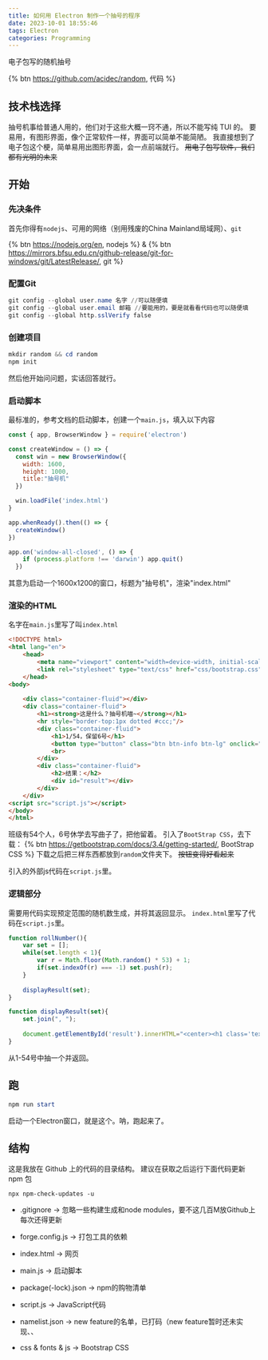 ```yaml
---
title: 如何用 Electron 制作一个抽号的程序
date: 2023-10-01 18:55:46
tags: Electron
categories: Programming
---
```

电子包写的随机抽号
<!-- more -->
{% btn https://github.com/acidec/random, 代码 %}

## 技术栈选择
抽号机事给普通人用的，他们对于这些大概一窍不通，所以不能写纯 TUI 的。
要易用，有图形界面，像个正常软件一样，界面可以简单不能简陋。
我直接想到了电子包这个梗，简单易用出图形界面，会一点前端就行。
~~用电子包写软件，我们都有光明的未来~~
## 开始

### 先决条件
首先你得有`nodejs`、可用的网络（别用残废的China Mainland局域网）、`git`

{% btn https://nodejs.org/en, nodejs %}
&
{% btn https://mirrors.bfsu.edu.cn/github-release/git-for-windows/git/LatestRelease/, git %}


### 配置Git
```powershell
git config --global user.name 名字 //可以随便填
git config --global user.email 邮箱 //要能用的，要是就看看代码也可以随便填
git config --global http.sslVerify false
```

### 创建项目
```powershell
mkdir random && cd random
npm init
```
然后他开始问问题，实话回答就行。

### 启动脚本
最标准的，参考文档的启动脚本，创建一个``main.js``，填入以下内容
```JavaScript
const { app, BrowserWindow } = require('electron')

const createWindow = () => {
  const win = new BrowserWindow({
    width: 1600,
    height: 1000,
    title:"抽号机"
  })

  win.loadFile('index.html')
}

app.whenReady().then(() => {
  createWindow()
})

app.on('window-all-closed', () => {
    if (process.platform !== 'darwin') app.quit()
  })

```
其意为启动一个1600x1200的窗口，标题为"抽号机"，渲染"index.html"
### 渲染的HTML
名字在``main.js``里写了叫``index.html``
```html
<!DOCTYPE html>
<html lang="en">
	<head>
		<meta name="viewport" content="width=device-width, initial-scale=1, maximum-scale=1, user-scalable=no">
		<link rel="stylesheet" type="text/css" href="css/bootstrap.css" />
	</head>
<body>
	
	<div class="container-fluid"></div>
	<div class="container-fluid">
		<h1><strong>这是什么？抽号机喵~</strong></h1>
		<hr style="border-top:1px dotted #ccc;"/>
		<div class="container-fluid">
			<h1>1/54，保留6号</h1>
			<button type="button" class="btn btn-info btn-lg" onclick="rollNumber();">抽！</button>
			<br>
		</div>
		<div class="container-fluid">
			<h2>结果：</h2>
			<div id="result"></div>
		</div>
	</div>
<script src="script.js"></script>	
</body>	
</html>
```
班级有54个人，6号休学去写曲子了，把他留着。
引入了``BootStrap CSS``，去下载：
{% btn https://getbootstrap.com/docs/3.4/getting-started/, BootStrap CSS %}
下载之后把三样东西都放到``random``文件夹下。
~~按钮变得好看起来~~

引入的外部js代码在``script.js``里。
### 逻辑部分
需要用代码实现预定范围的随机数生成，并将其返回显示。
``index.html``里写了代码在``script.js``里。
```JavaScript
function rollNumber(){
	var set = [];
	while(set.length < 1){
		var r = Math.floor(Math.random() * 53) + 1;
		if(set.indexOf(r) === -1) set.push(r);
	}
 
	displayResult(set);
}

function displayResult(set){
	set.join(", ");
	
	document.getElementById('result').innerHTML="<center><h1 class='text-primary'>"+set+"</h1></center>";
}
```
从1-54号中抽一个并返回。

## 跑
```powershell
npm run start
```
启动一个Electron窗口，就是这个。呐，跑起来了。

## 结构

这是我放在 Github 上的代码的目录结构。
建议在获取之后运行下面代码更新 npm 包

```npx npm-check-updates -u```

* .gitignore -> 忽略一些构建生成和node modules，要不这几百M放Github上每次还得更新

* forge.config.js -> 打包工具的依赖

* index.html -> 网页

* main.js -> 启动脚本

* package(-lock).json -> npm的购物清单

* script.js -> JavaScript代码

* namelist.json -> new feature的名单，已打码（new feature暂时还未实现、、

* css & fonts & js -> Bootstrap CSS
